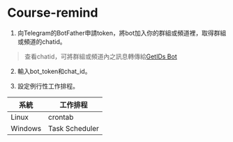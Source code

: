 # Course-remind

1. 向Telegram的BotFather申請token，將bot加入你的群組或頻道裡，取得群組或頻道的chatid。

> 查看chatid，可將群組或頻道內之訊息轉傳給[GetIDs Bot](https://t.me/getidsbot)

2. 輸入bot_token和chat_id。

3. 設定例行性工作排程。

 | 系統 | 工作排程 |
 | --- | --- |
 | Linux | crontab |
 | Windows | Task Scheduler |
